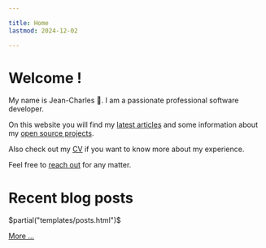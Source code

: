```yaml
---

title: Home
lastmod: 2024-12-02

---
```


# Welcome !

My name is Jean-Charles 👋. I am a passionate professional software developer.

On this website you will find my [latest articles](/pages/posts.html) and some 
information about my [open source projects](/pages/projects.html).

Also check out my [CV] if you want to know more about my experience.

Feel free to [reach out](/pages/contact.html) for any matter.

# Recent blog posts

$partial("templates/posts.html")$

[More ...](/pages/posts.html)

[CV]: https://github.com/jecaro/cv/raw/master/resume-en/jeancharles.quillet-en.pdf


